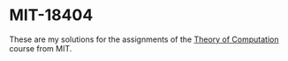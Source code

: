 # MIT-18404 
These are my solutions for the assignments of the [Theory of Computation](https://ocw.mit.edu/courses/mathematics/18-404j-theory-of-computation-fall-2006/) course from MIT. 

